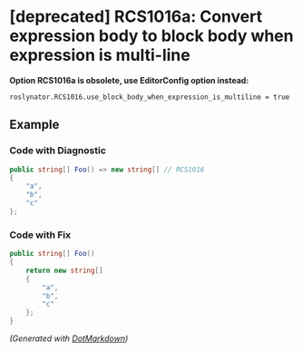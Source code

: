 # \[deprecated\] RCS1016a: Convert expression body to block body when expression is multi\-line

**Option RCS1016a is obsolete, use EditorConfig option instead:**

```
roslynator.RCS1016.use_block_body_when_expression_is_multiline = true
```

## Example

### Code with Diagnostic

```csharp
public string[] Foo() => new string[] // RCS1016
{
    "a",
    "b",
    "c"
};
```

### Code with Fix

```csharp
public string[] Foo()
{
    return new string[]
    {
        "a",
        "b",
        "c"
    };
}
```


*\(Generated with [DotMarkdown](http://github.com/JosefPihrt/DotMarkdown)\)*